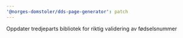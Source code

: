 ```yaml
---
'@norges-domstoler/dds-page-generator': patch
---
```


Oppdater tredjeparts bibliotek for riktig validering av fødselsnummer
